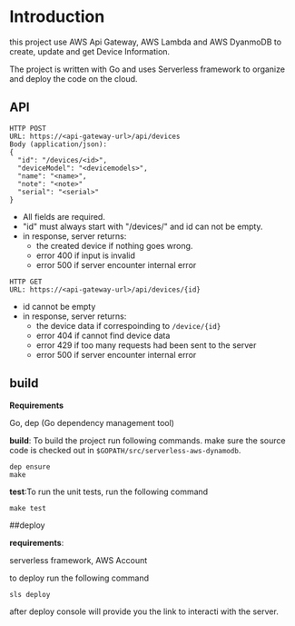 # Introduction

this project use AWS Api Gateway, AWS Lambda and AWS DyanmoDB to create, update and get Device Information.

The project is written with Go and uses Serverless framework to organize and deploy the code on the cloud.

## API

```
HTTP POST
URL: https://<api-gateway-url>/api/devices
Body (application/json):
{
  "id": "/devices/<id>",
  "deviceModel": "<devicemodels>",
  "name": "<name>",
  "note": "<note>"
  "serial": "<serial>"
}
```

* All fields are required.
* "id" must always start with "/devices/" and id can not be empty.
* in response, server returns:
    * the created device if nothing goes wrong.
    * error 400 if input is invalid
    * error 500 if server encounter internal error

```
HTTP GET
URL: https://<api-gateway-url>/api/devices/{id}
```

* id cannot be empty
* in response, server returns:
    * the device data if correspoinding to `/device/{id}`
    * error 404 if cannot find device data
    * error 429 if too many requests had been sent to the server
    * error 500 if server encounter internal error
    
    

## build

**Requirements** 

Go, dep (Go dependency management tool)

**build**: To build the project run following commands. make sure the source code is checked out in `$GOPATH/src/serverless-aws-dynamodb`.

```shell script
dep ensure
make 
```

**test**:To run the unit tests, run the following command

```shell script
make test
```


##deploy

**requirements**:

serverless framework, AWS Account

to deploy run the following command
```shell script
sls deploy
```
after deploy console will provide you the link to interacti with the server.